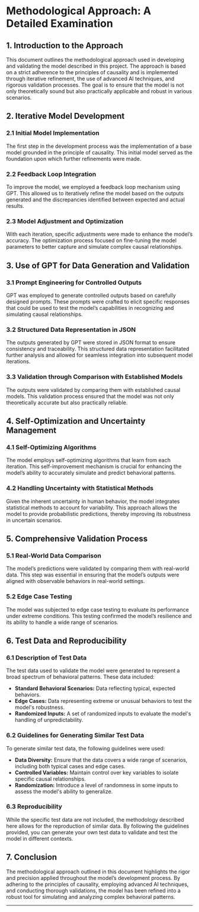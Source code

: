 # Methodological Approach: A Detailed Examination

## 1. Introduction to the Approach

This document outlines the methodological approach used in developing and validating the model described in this project. The approach is based on a strict adherence to the principles of causality and is implemented through iterative refinement, the use of advanced AI techniques, and rigorous validation processes. The goal is to ensure that the model is not only theoretically sound but also practically applicable and robust in various scenarios.

## 2. Iterative Model Development

### 2.1 Initial Model Implementation

The first step in the development process was the implementation of a base model grounded in the principle of causality. This initial model served as the foundation upon which further refinements were made.

### 2.2 Feedback Loop Integration

To improve the model, we employed a feedback loop mechanism using GPT. This allowed us to iteratively refine the model based on the outputs generated and the discrepancies identified between expected and actual results.

### 2.3 Model Adjustment and Optimization

With each iteration, specific adjustments were made to enhance the model’s accuracy. The optimization process focused on fine-tuning the model parameters to better capture and simulate complex causal relationships.

## 3. Use of GPT for Data Generation and Validation

### 3.1 Prompt Engineering for Controlled Outputs

GPT was employed to generate controlled outputs based on carefully designed prompts. These prompts were crafted to elicit specific responses that could be used to test the model’s capabilities in recognizing and simulating causal relationships.

### 3.2 Structured Data Representation in JSON

The outputs generated by GPT were stored in JSON format to ensure consistency and traceability. This structured data representation facilitated further analysis and allowed for seamless integration into subsequent model iterations.

### 3.3 Validation through Comparison with Established Models

The outputs were validated by comparing them with established causal models. This validation process ensured that the model was not only theoretically accurate but also practically reliable.

## 4. Self-Optimization and Uncertainty Management

### 4.1 Self-Optimizing Algorithms

The model employs self-optimizing algorithms that learn from each iteration. This self-improvement mechanism is crucial for enhancing the model’s ability to accurately simulate and predict behavioral patterns.

### 4.2 Handling Uncertainty with Statistical Methods

Given the inherent uncertainty in human behavior, the model integrates statistical methods to account for variability. This approach allows the model to provide probabilistic predictions, thereby improving its robustness in uncertain scenarios.

## 5. Comprehensive Validation Process

### 5.1 Real-World Data Comparison

The model’s predictions were validated by comparing them with real-world data. This step was essential in ensuring that the model’s outputs were aligned with observable behaviors in real-world settings.

### 5.2 Edge Case Testing

The model was subjected to edge case testing to evaluate its performance under extreme conditions. This testing confirmed the model’s resilience and its ability to handle a wide range of scenarios.

## 6. Test Data and Reproducibility

### 6.1 Description of Test Data

The test data used to validate the model were generated to represent a broad spectrum of behavioral patterns. These data included:
- **Standard Behavioral Scenarios:** Data reflecting typical, expected behaviors.
- **Edge Cases:** Data representing extreme or unusual behaviors to test the model's robustness.
- **Randomized Inputs:** A set of randomized inputs to evaluate the model's handling of unpredictability.

### 6.2 Guidelines for Generating Similar Test Data

To generate similar test data, the following guidelines were used:
- **Data Diversity:** Ensure that the data covers a wide range of scenarios, including both typical cases and edge cases.
- **Controlled Variables:** Maintain control over key variables to isolate specific causal relationships.
- **Randomization:** Introduce a level of randomness in some inputs to assess the model's ability to generalize.

### 6.3 Reproducibility

While the specific test data are not included, the methodology described here allows for the reproduction of similar data. By following the guidelines provided, you can generate your own test data to validate and test the model in different contexts.

## 7. Conclusion

The methodological approach outlined in this document highlights the rigor and precision applied throughout the model’s development process. By adhering to the principles of causality, employing advanced AI techniques, and conducting thorough validations, the model has been refined into a robust tool for simulating and analyzing complex behavioral patterns.

---